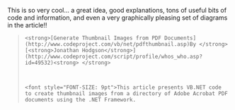 This is so very cool... a great idea, good explanations, tons of useful bits of code and information, and even a very graphically pleasing set of diagrams in the article!!

<blockquote dir="ltr" style="MARGIN-RIGHT: 0px">

    <strong>[Generate Thumbnail Images from PDF Documents](http://www.codeproject.com/vb/net/pdfthumbnail.asp)By </strong>[<strong>Jonathan Hodgson</strong>](http://www.codeproject.com/script/profile/whos_who.asp?id=49532)<strong> </strong>



    <font style="FONT-SIZE: 9pt">This article presents VB.NET code to create thumbnail images from a directory of Adobe Acrobat PDF documents using the .NET Framework.

</blockquote>

<p dir="ltr">

